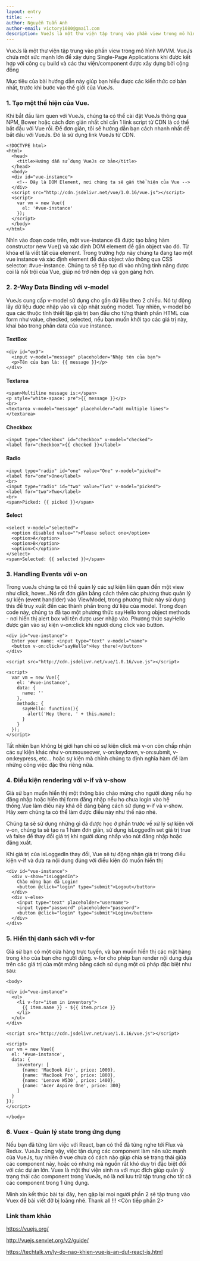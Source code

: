 ```yaml
---
layout: entry
title: ---
author: Nguyễn Tuấn Anh
author-email: victory1080@gmail.com
description: VueJs là một thư viện tập trung vào phần view trong mô hình MVVM. VueJs chứa một sức mạnh lớn để xây dựng Single-Page Applications khi được kết hợp với công cụ build và các thư viện/component được xây dựng bởi cộng đồng
---
```


VueJs là một thư viện tập trung vào phần view trong mô hình MVVM. VueJs chứa một sức mạnh lớn để xây dựng Single-Page Applications khi được kết hợp với công cụ build và các thư viện/component được xây dựng bởi cộng đồng

Mục tiêu của bài hướng dẫn này giúp bạn hiểu được các kiến thức cơ bản nhất, trước khi bước vào thế giới của VueJs.

### 1. Tạo một thể hiện của Vue.
Khi bắt đầu làm quen với VueJs, chúng ta có thể cài đặt VueJs thông qua NPM, Bower hoặc cách đơn giản nhất chỉ cần 1 link script từ CDN là có thể bắt đầu với Vue rồi. Để đơn giản, tôi sẽ hướng dẫn bạn cách nhanh nhất để bắt đầu với VueJs. Đó là sử dụng link VueJs từ CDN.

```
<!DOCTYPE html>
<html>
  <head>
    <title>Hướng dẫn sử dụng VueJs cơ bản</title>
  </head>
  <body>
  <div id="vue-instance">
    <!-- Đây là DOM Element, nơi chúng ta sẽ gắn thể hiện của Vue -->
  </div>
  <script src="http://cdn.jsdelivr.net/vue/1.0.16/vue.js"></script>
  <script>
    var vm = new Vue({
      el: '#vue-instance'
    });
  </script>
  </body>
</html>
```

Nhìn vào đoạn code trên, một vue-instance đã được tạo bằng hàm constructor new Vue() và xác định DOM element để gắn object vào đó. Từ khóa el là viết tắt của element. Trong trường hợp này chúng ta đang tạo một vue instance và xác định element để đưa object vào thông qua CSS selector: #vue-instance. Chúng ta sẽ tiếp tục đi vào những tính năng được coi là nổi trội của Vue, giúp nó trở nên đẹp và gọn gàng hơn.

### 2. 2-Way Data Binding với v-model

VueJs cung cấp v-model sử dụng cho gắn dữ liệu theo 2 chiều. Nó tự động lấy dữ liệu được nhập vào và cập nhật xuống model. Tuy nhiên, v-model bỏ qua các thuộc tính thiết lập giá trị ban đầu cho từng thành phần HTML của form như value, checked, selected, nếu bạn muốn khởi tạo các giá trị này, khai báo trong phần data của vue instance.

#### TextBox
```
<div id="ex9">
  <input v-model="message" placeholder="Nhập tên của bạn">
  <p>Tên của bạn là: {{ message }}</p>
</div>
```

#### Textarea
```
<span>Multiline message is:</span>
<p style="white-space: pre">{{ message }}</p>
<br>
<textarea v-model="message" placeholder="add multiple lines"></textarea>
```

#### Checkbox
```
<input type="checkbox" id="checkbox" v-model="checked">
<label for="checkbox">{{ checked }}</label>
```

#### Radio
```
<input type="radio" id="one" value="One" v-model="picked">
<label for="one">One</label>
<br>
<input type="radio" id="two" value="Two" v-model="picked">
<label for="two">Two</label>
<br>
<span>Picked: {{ picked }}</span>
```
#### Select
```
<select v-model="selected">
  <option disabled value="">Please select one</option>
  <option>A</option>
  <option>B</option>
  <option>C</option>
</select>
<span>Selected: {{ selected }}</span>
```

### 3. Handling Events với v-on
Trong vueJs chúng ta có thể quản lý các sự kiện liên quan đến một view như click, hover...Nó rất đơn giản bằng cách thêm các phương thưc quản lý sự kiện (event handlder) vào ViewModel, trong phương thức này sử dụng this để truy xuất đến các thành phần trong dữ liệu của model. Trong đoạn code này, chúng ta đã tạo một phương thức sayHello trong object methods - nơi hiển thị alert box với tên được user nhập vào. Phương thức sayHello được gán vào sự kiện v-on:click khi người dùng click vào button.

```
<div id="vue-instance">
  Enter your name: <input type="text" v-model="name">
  <button v-on:click="sayHello">Hey there!</button>
</div>

<script src="http://cdn.jsdelivr.net/vue/1.0.16/vue.js"></script>

<script>
  var vm = new Vue({
    el: '#vue-instance',
    data: {
      name: ''
    },
    methods: {
      sayHello: function(){
        alert('Hey there, ' + this.name);
      }
    }
  });
</script>
```

Tất nhiên bạn không bị giới hạn chỉ có sự kiện click mà v-on còn chấp nhận các sự kiện khác như v-on:mouseover, v-on:keydown, v-on:submit, v-on:keypress, etc... hoặc sự kiện mà chính chúng ta định nghĩa hàm để làm những công việc đặc thù riêng nữa.

### 4. Điều kiện rendering với v-if và v-show
Giả sử bạn muốn hiển thị một thông báo chào mừng cho người dùng nếu họ đăng nhập hoặc hiển thị form đăng nhập nếu họ chưa login vào hệ thống.Vue làm điều này khá dễ dàng bằng cách sử dụng v-if và v-show. Hãy xem chúng ta có thể làm được điều này như thế nào nhé.

Chúng ta sẽ sử dụng những gì đã được học ở phần trước về xử lý sự kiện với v-on, chúng ta sẽ tạo ra 1 hàm đơn giản, sử dụng isLoggedIn set giá trị true và false để thay đổi giá trị khi người dùng nhấp vào nút đăng nhập hoặc đăng xuất.

Khi giá trị của isLoggedIn thay đổi, Vue sẽ tự động nhận giá trị trong điều kiện v-if và đưa ra nội dung đúng với điều kiện đó muốn hiển thị
```
<div id="vue-instance">
  <div v-show="isLoggedIn">
    Chào mừng bạn đã Login!
    <button @click="login" type="submit">Logout</button>
  </div>
  <div v-else>
    <input type="text" placeholder="username">
    <input type="password" placeholder="password">
    <button @click="login" type="submit">Login</button>
  </div>
</div>
```
### 5. Hiển thị danh sách với v-for
Giả sử bạn có một cửa hàng trực tuyến, và bạn muốn hiển thị các mặt hàng trong kho của bạn cho người dùng. v-for cho phép bạn render nội dung dựa trên các giá trị của một mảng bằng cách sử dụng một cú pháp đặc biệt như sau:
```
<body>

<div id="vue-instance">
  <ul>
    <li v-for="item in inventory">
      {{ item.name }} - ${{ item.price }}
    </li>
  </ul>
</div>

<script src="http://cdn.jsdelivr.net/vue/1.0.16/vue.js"></script>

<script>
var vm = new Vue({
  el: '#vue-instance',
  data: {
    inventory: [
      {name: 'MacBook Air', price: 1000},
      {name: 'MacBook Pro', price: 1800},
      {name: 'Lenovo W530', price: 1400},
      {name: 'Acer Aspire One', price: 300}
    ]
  }
});
</script>

</body>
```

### 6. Vuex - Quản lý state trong ứng dụng

Nếu bạn đã từng làm việc với React, bạn có thể đã từng nghe tới Flux và Redux. VueJs cũng vậy, việc tận dụng các component làm nên sức mạnh của VueJs, tuy nhiên ở vue chưa có cách nào giúp chia sẻ trạng thái giữa các component này, hoặc có nhưng mà nguồn rất khó duy trì đặc biệt đối với các dự án lớn. Vuex là một thư viện sinh ra với mục đích giúp quản lý trạng thái các component trong VueJs, nó là nơi lưu trữ tập trung cho tất cả các component trong 1 ứng dụng. 

Mình xin kết thúc bài tại đây, hẹn gặp lại mọi người phần 2 sẽ tập trung vào Vuex để bài viết đỡ bị loãng nhé. Thank all !!!
<Còn tiếp phần 2>

<h3>Link tham khảo</h3>
<a href="https://vuejs.org/">https://vuejs.org/</a>

<a href="http://vuejs.senviet.org/v2/guide/">http://vuejs.senviet.org/v2/guide/</a>

<a href="https://techtalk.vn/ly-do-nao-khien-vue-js-an-dut-react-js.html">https://techtalk.vn/ly-do-nao-khien-vue-js-an-dut-react-js.html</a>
